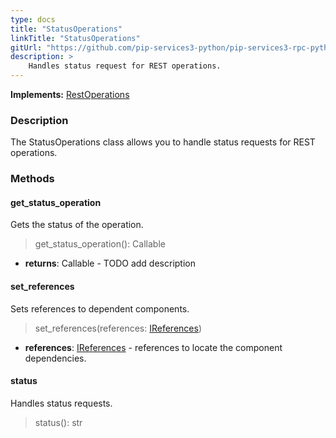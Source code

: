 ```yaml
---
type: docs
title: "StatusOperations"
linkTitle: "StatusOperations"
gitUrl: "https://github.com/pip-services3-python/pip-services3-rpc-python"
description: >
    Handles status request for REST operations.
---
```


**Implements:** [RestOperations](../rest_operations)

### Description

The StatusOperations class allows you to handle status requests for REST operations.  

### Methods

#### get_status_operation
Gets the status of the operation.

> get_status_operation(): Callable

- **returns**: Callable - TODO add description


#### set_references
Sets references to dependent components.

>  set_references(references: [IReferences](../../../commons/refer/ireferences))

- **references**: [IReferences](../../../commons/refer/ireferences) - references to locate the component dependencies.


#### status
Handles status requests.

>  status(): str
